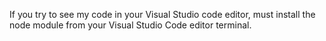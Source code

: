 If you try to see my code in your Visual Studio code editor, must install the node module from your Visual Studio Code editor terminal.
